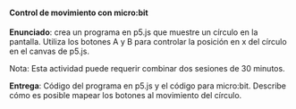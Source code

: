 #### Control de movimiento con micro:bit

**Enunciado**: crea un programa en p5.js que muestre un círculo en la pantalla. Utiliza 
los botones A y B para controlar la posición en x del círculo en el canvas de p5.js. 

Nota: Esta actividad puede requerir combinar dos sesiones de 30 minutos.

**Entrega**: Código del programa en p5.js y el código para micro:bit. Describe cómo es posible 
mapear los botones al movimiento del círculo.